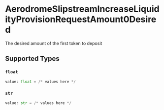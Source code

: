 # AerodromeSlipstreamIncreaseLiquidityProvisionRequestAmount0Desired

The desired amount of the first token to deposit


## Supported Types

### `float`

```python
value: float = /* values here */
```

### `str`

```python
value: str = /* values here */
```

